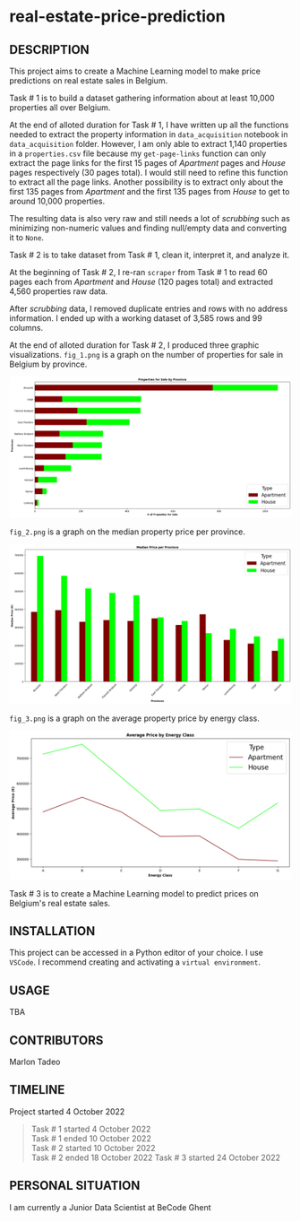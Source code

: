 # real-estate-price-prediction

## DESCRIPTION

This project aims to create a Machine Learning model to make price predictions on real estate sales in Belgium.

Task # 1 is to build a dataset gathering information about at least 10,000 properties all over Belgium.

At the end of alloted duration for Task # 1, I have written up all the functions needed to extract the property information in `data_acquisition` notebook in `data_acquisition` folder. However, I am only able to extract 1,140 properties in a `properties.csv` file because my `get-page-links` function can only extract the page links for the first 15 pages of *Apartment* pages and *House* pages respectively (30 pages total). I would still need to refine this function to extract all the page links. Another possibility is to extract only about the first 135 pages from *Apartment* and the first 135 pages from *House* to get to around 10,000 properties.

The resulting data is also very raw and still needs a lot of *scrubbing* such as minimizing non-numeric values and finding null/empty data and converting it to `None`.

Task # 2 is to take dataset from Task # 1, clean it, interpret it, and analyze it.

At the beginning of Task # 2, I re-ran `scraper` from Task # 1 to read 60 pages each from *Apartment* and *House* (120 pages total) and extracted 4,560 properties raw data.

After *scrubbing* data, I removed duplicate entries and rows with no address information. I ended up with a working dataset of 3,585 rows and 99 columns.

At the end of alloted duration for Task # 2, I produced three graphic visualizations. `fig_1.png` is a graph on the number of properties for sale in Belgium by province.

![alt text](https://github.com/m9tadeo/real-estate-price-prediction/blob/main/data_analysis/fig_1.png)

`fig_2.png` is a graph on the median property price per province.

![alt text](https://github.com/m9tadeo/real-estate-price-prediction/blob/main/data_analysis/fig_2.png)

`fig_3.png` is a graph on the average property price by energy class.

![alt text](https://github.com/m9tadeo/real-estate-price-prediction/blob/main/data_analysis/fig_3.png)

Task # 3 is to create a Machine Learning model to predict prices on Belgium's real estate sales.

## INSTALLATION

This project can be accessed in a Python editor of your choice. I use `VSCode`. I recommend creating and activating a `virtual environment`.

## USAGE

TBA

## CONTRIBUTORS

Marlon Tadeo

## TIMELINE

Project started 4 October 2022  
> Task # 1 started 4 October 2022  
> Task # 1 ended 10 October 2022  
> Task # 2 started 10 October 2022  
> Task # 2 ended 18 October 2022
> Task # 3 started 24 October 2022

## PERSONAL SITUATION
I am currently a Junior Data Scientist at BeCode Ghent
